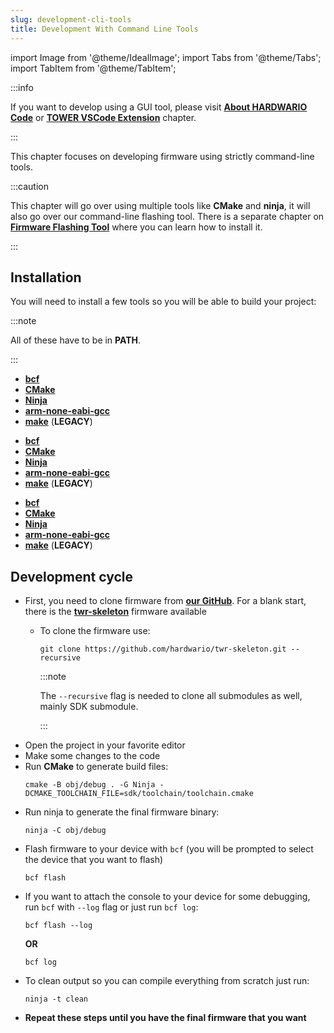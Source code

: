 ```yaml
---
slug: development-cli-tools
title: Development With Command Line Tools
---
```

import Image from '@theme/IdealImage';
import Tabs from '@theme/Tabs';
import TabItem from '@theme/TabItem';

:::info

If you want to develop using a GUI tool, please visit [**About HARDWARIO Code**](./about-hardwario-code.md) or [**TOWER VSCode Extension**](./tower-vscode-extension.md) chapter.

:::

This chapter focuses on developing firmware using strictly command-line tools.

:::caution

This chapter will go over using multiple tools like **CMake** and **ninja**, it will also go over our command-line flashing tool. There is a separate chapter on [**Firmware Flashing Tool**](../command-line-tools/firmware-tool.md) where you can learn how to install it.

:::

## Installation

You will need to install a few tools so you will be able to build your project:

:::note

All of these have to be in **PATH**.

:::

<Tabs groupId="operating-system">
<TabItem value="windows" label="Windows" default>

- [**bcf**](../command-line-tools/firmware-tool.md)
- [**CMake**](https://cmake.org/install/)
- [**Ninja**](https://github.com/ninja-build/ninja/releases)
- [**arm-none-eabi-gcc**](https://mynewt.apache.org/latest/get_started/native_install/cross_tools.html#installing-the-arm-toolchain-for-windows)
- [**make**](https://www.technewstoday.com/install-and-use-make-in-windows/) (**LEGACY**)

</TabItem>
<TabItem value="linux" label="Linux">

- [**bcf**](../command-line-tools/firmware-tool.md)
- [**CMake**](https://cmake.org/install/)
- [**Ninja**](https://github.com/ninja-build/ninja/releases)
- [**arm-none-eabi-gcc**](https://mynewt.apache.org/latest/get_started/native_install/cross_tools.html#installing-the-arm-toolchain-for-linux)
- [**make**](https://linuxhint.com/install-make-ubuntu/) (**LEGACY**)

</TabItem>
<TabItem value="macOS" label="macOS">

- [**bcf**](../command-line-tools/firmware-tool.md)
- [**CMake**](https://cmake.org/install/)
- [**Ninja**](https://github.com/ninja-build/ninja/releases)
- [**arm-none-eabi-gcc**](https://mynewt.apache.org/latest/get_started/native_install/cross_tools.html#installing-the-arm-toolchain-for-mac-os-x)
- [**make**](https://formulae.brew.sh/formula/make) (**LEGACY**)

</TabItem>
</Tabs>

## Development cycle

- First, you need to clone firmware from [**our GitHub**](https://github.com/hardwario). For a blank start, there is the [**twr-skeleton**](https://github.com/hardwario/twr-skeleton) firmware available
  - To clone the firmware use:
    ```
    git clone https://github.com/hardwario/twr-skeleton.git --recursive
    ```
    :::note

    The `--recursive` flag is needed to clone all submodules as well, mainly SDK submodule.

    :::
- Open the project in your favorite editor
- Make some changes to the code
- Run **CMake** to generate build files:
  ```
  cmake -B obj/debug . -G Ninja -DCMAKE_TOOLCHAIN_FILE=sdk/toolchain/toolchain.cmake
  ```
- Run ninja to generate the final firmware binary:
  ```
  ninja -C obj/debug
  ```
- Flash firmware to your device with `bcf` (you will be prompted to select the device that you want to flash)
  ```
  bcf flash
  ```
- If you want to attach the console to your device for some debugging, run `bcf` with `--log` flag or just run `bcf log`:
  ```
  bcf flash --log
  ```
  **OR**
  ```
  bcf log
  ```
- To clean output so you can compile everything from scratch just run:
  ```
  ninja -t clean
  ```
- **Repeat these steps until you have the final firmware that you want**
